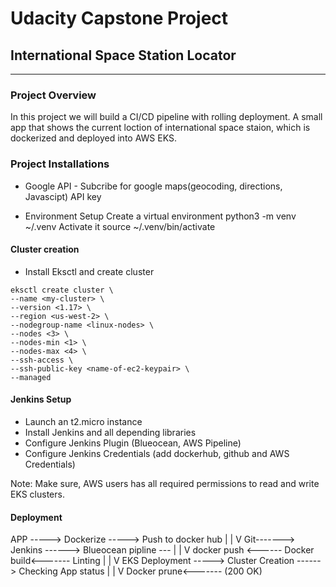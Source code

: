# Udacity Capstone Project
## International Space Station Locator
**************************************************************************************************************************
### Project Overview
In this project we will build a CI/CD pipeline with rolling deployment. A small app that shows the current loction of international space staion, which is dockerized and deployed into AWS EKS.

### Project Installations

* Google API - Subcribe for google maps(geocoding, directions, Javascipt) API key

* Environment Setup
    Create a virtual environment python3 -m venv ~/.venv
    Activate it source ~/.venv/bin/activate

#### Cluster creation

* Install Eksctl and create cluster
 ```
eksctl create cluster \
--name <my-cluster> \
--version <1.17> \
--region <us-west-2> \
--nodegroup-name <linux-nodes> \
--nodes <3> \
--nodes-min <1> \
--nodes-max <4> \
--ssh-access \
--ssh-public-key <name-of-ec2-keypair> \
--managed
```
#### Jenkins Setup
* Launch an t2.micro instance 
* Install Jenkins and all depending libraries 
* Configure Jenkins Plugin (Blueocean, AWS Pipeline)
* Configure Jenkins Credentials (add dockerhub, github and AWS Credentials)

Note: Make sure, AWS users has all required permissions to read and write EKS clusters. 

#### Deployment

APP -----> Dockerize -----> Push to docker hub
 |
 |
 V 
Git-------> Jenkins ------> Blueocean pipline --- 
                                                |
                                                |
                                                V
docker push  <------ Docker build<-------  Linting
 |
 |
 V 
 EKS Deployment -----> Cluster Creation ------> Checking App status
                                                         |
                                                         |
                                                         V
                                Docker prune<------- (200 OK)

